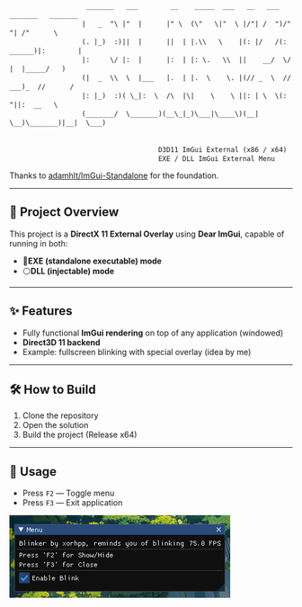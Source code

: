 ```
                   _______   ___        __    _____  ___   __   ___  _______   _______ 
                  |   _  "\ |"  |      |" \  (\"   \|"  \ |/"| /  ")/"     "| /"      \ 
                  (. |_)  :)||  |      ||  | |.\\   \    |(: |/   /(: ______)|:        |
                  |:     \/ |:  |      |:  | |: \.   \\  ||    __/  \/    |  |_____/   )
                  (|  _  \\  \  |___   |.  | |.  \    \. |(// _  \  // ___)_  //      / 
                  |: |_)  :)( \_|:  \  /\  |\|    \    \ ||: | \  \(:      "||:  __   \ 
                  (_______/  \_______)(__\_|_)\___|\____\)(__|  \__)\_______)|__|  \___)
 

                                     D3D11 ImGui External (x86 / x64)
                                     EXE / DLL ImGui External Menu
```
Thanks to [adamhlt/ImGui-Standalone](https://github.com/adamhlt/ImGui-Standalone) for the foundation.

---

## 📖 Project Overview

This project is a **DirectX 11 External Overlay** using **Dear ImGui**, capable of running in both:
- 🔵**EXE (standalone executable) mode**
- ⚪**DLL (injectable) mode**
---

## ✨ Features

- Fully functional **ImGui rendering** on top of any application (windowed)
- **Direct3D 11 backend**
- Example: fullscreen blinking with special overlay (idea by me)

---

## 🛠️ How to Build

1. Clone the repository
2. Open the solution
3. Build the project (Release x64)

---

## 🧪 Usage

- Press `F2` — Toggle menu
- Press `F3` — Exit application

![Preview](images/image1.png)
